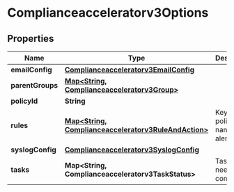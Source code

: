 

# Complianceacceleratorv3Options


## Properties

| Name | Type | Description | Notes |
|------------ | ------------- | ------------- | -------------|
|**emailConfig** | [**Complianceacceleratorv3EmailConfig**](Complianceacceleratorv3EmailConfig.md) |  |  [optional] |
|**parentGroups** | [**Map&lt;String, Complianceacceleratorv3Group&gt;**](Complianceacceleratorv3Group.md) |  |  [optional] |
|**policyId** | **String** |  |  [optional] |
|**rules** | [**Map&lt;String, Complianceacceleratorv3RuleAndAction&gt;**](Complianceacceleratorv3RuleAndAction.md) | Key is policy rule names for alerts. |  [optional] |
|**syslogConfig** | [**Complianceacceleratorv3SyslogConfig**](Complianceacceleratorv3SyslogConfig.md) |  |  [optional] |
|**tasks** | **Map&lt;String, Complianceacceleratorv3TaskStatus&gt;** | Tasks that need to be completed. |  [optional] |



